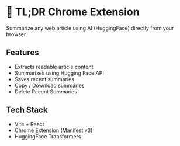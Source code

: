 # 🧠 TL;DR Chrome Extension

Summarize any web article using AI (HuggingFace) directly from your browser.

## Features
- Extracts readable article content
- Summarizes using Hugging Face API
- Saves recent summaries
- Copy / Download summaries
- Delete Recent Summaries

## Tech Stack
- Vite + React
- Chrome Extension (Manifest v3)
- HuggingFace Transformers
